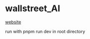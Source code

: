 # wallstreet_AI


[website](https://v0-investor-guidance-web-app.vercel.app/)

run with pnpm run dev in root directory